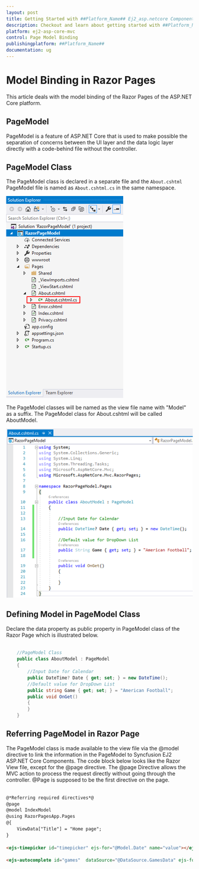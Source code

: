 ```yaml
---
layout: post
title: Getting Started with ##Platform_Name## Ej2_asp.netcore Component
description: Checkout and learn about getting started with ##Platform_Name## Ej2_asp.netcore component of Syncfusion, and more details.
platform: ej2-asp-core-mvc
control: Page Model Binding
publishingplatform: ##Platform_Name##
documentation: ug
---
```


# Model Binding in Razor Pages

This article deals with the model binding of the Razor Pages of the ASP.NET Core platform. 

## PageModel

PageModel is a feature of ASP.NET Core that is used to make possible the separation of concerns between the UI layer and the data logic layer directly with a code-behind file without the controller. 

## PageModel Class

The PageModel class is declared in a separate file and the `About.cshtml` PageModel file is named as `About.cshtml.cs` in the same namespace.

![RazorPage Project](images/page-model.png)

The PageModel classes will be named as the view file name with "Model" as a suffix. The PageModel class for About.cshtml will be called AboutModel.

![PageModel Class](images/page-model-class.png)

## Defining Model in PageModel Class

Declare the data property as public property in PageModel class of the Razor Page which is illustrated below. 

```csharp

    //PageModel Class
    public class AboutModel : PageModel
    {
        //Input Date for Calendar
        public DateTime? Date { get; set; } = new DateTime();
        //Default value for DropDown List
        public string Game { get; set; } = "American Football";
        public void OnGet()
        {   
        }
    }

```

## Referring PageModel in Razor Page

The PageModel class is made available to the view file via the @model directive to link the information in the PageModel to Syncfusion EJ2 ASP.NET Core Components. The code block below looks like the Razor View file, except for the @page directive. The @page Directive allows the MVC action to process the request directly without going through the controller. @Page is supposed to be the first directive on the page.

```html

@*Referring required directives*@
@page
@model IndexModel
@using RazorPagesApp.Pages
@{
    ViewData["Title"] = "Home page";
}

<ejs-timepicker id="timepicker" ejs-for="@Model.Date" name="value"></ejs-timepicker>

<ejs-autocomplete id="games"  dataSource="@DataSource.GamesData" ejs-for="@Model.Game"placeholder="e.g. Basketball"></ejs-autocomplete>


```